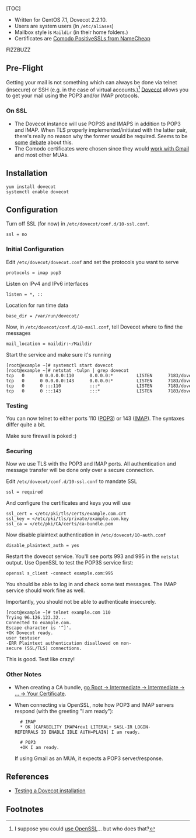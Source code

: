 [TOC]

*   Written for CentOS 7.1, Dovecot 2.2.10.
*   Users are system users (in `/etc/aliases`)
*   Mailbox style is `Maildir` (in their home folders.)
*   Certificates are [Comodo PositiveSSLs from
    NameCheap](https://www.namecheap.com/security/ssl-certificates/domain-validation.aspx)

FIZZBUZZ

Pre-Flight
----------

Getting your mail is not something which can always be done via telnet
(insecure) or SSH (e.g. in the case of virtual accounts.)[^1]
[Dovecot](http://www.dovecot.org/) allows you to get your mail using the
POP3 and/or IMAP protocols.

### On SSL

*   The Dovecot instance will use POP3S and IMAPS in addition to POP3
    and IMAP. When TLS properly implemented/initiated with the latter
    pair, there's really no reason why the former would be required.
    Seems to be [some](http://wiki.dovecot.org/SSL)
    [debate](https://support.google.com/mail/answer/1074635?hl=en&uls=en)
    about this.
*   The Comodo certificates were chosen since they would [work with
    Gmail](http://www.tomsguide.com/us/Gmail-SSL-POP3-Certificate-Self-Signed,news-16468.html)
    and most other MUAs.

Installation
------------

    yum install dovecot  
    systemctl enable dovecot

Configuration
-------------

Turn off SSL (for now) in `/etc/dovecot/conf.d/10-ssl.conf`.

    ssl = no

### Initial Configuration

Edit `/etc/dovecot/dovecot.conf` and set the protocols you want to serve

    protocols = imap pop3

Listen on IPv4 and IPv6 interfaces

    listen = *, ::

Location for run time data

    base_dir = /var/run/dovecot/

Now, in `/etc/dovecot/conf.d/10-mail.conf`, tell Dovecot where to find
the messages

    mail_location = maildir:~/Maildir

Start the service and make sure it's running

    [root@example ~]# systemctl start dovecot  
    [root@example ~]# netstat -tulpn | grep dovecot  
    tcp   0      0 0.0.0.0:110      0.0.0.0:*         LISTEN      7183/dovecot  
    tcp   0      0 0.0.0.0:143      0.0.0.0:*         LISTEN      7183/dovecot  
    tcp   0      0 :::110           :::*              LISTEN      7183/dovecot  
    tcp   0      0 :::143           :::*              LISTEN      7183/dovecot

### Testing

You can now telnet to either ports 110 ([POP3](http://www.anta.net/misc/telnet-troubleshooting/pop.shtml)) 
or 143 ([IMAP](http://www.anta.net/misc/telnet-troubleshooting/imap.shtml)).
The syntaxes differ quite a bit.

Make sure firewall is poked :)

### Securing

Now we use TLS with the POP3 and IMAP ports. All authentication and
message transfer will be done only over a secure connection.

Edit `/etc/dovecot/conf.d/10-ssl.conf` to mandate SSL

    ssl = required

And configure the certificates and keys you will use

    ssl_cert = </etc/pki/tls/certs/example.com.crt  
    ssl_key = </etc/pki/tls/private/example.com.key  
    ssl_ca = </etc/pki/CA/certs/ca-bundle.pem

Now disable plaintext authentication in `/etc/dovecot/10-auth.conf`

    disable_plaintext_auth = yes

Restart the dovecot service. You'll see ports 993 and 995 in the
`netstat` output. Use OpenSSL to test the POP3S service first:

    openssl s_client -connect example.com:995

You should be able to log in and check some test messages. The IMAP
service should work fine as well.

Importantly, you should not be able to authenticate insecurely.

    [root@example ~]# telnet example.com 110
    Trying 96.126.123.32...  
    Connected to example.com.  
    Escape character is '^]'.  
    +OK Dovecot ready.  
    user testuser
    -ERR Plaintext authentication disallowed on non-secure (SSL/TLS) connections.

This is good. Test like crazy!

### Other Notes

* When creating a CA bundle, [go Root → Intermediate → 
    Intermediate → ... → Your Certificate](https://support.comodo.com/index.php?/Knowledgebase/Article/View/643/0/how-do-i-make-my-own-bundle-file-from-crt-files).
* When connecting via OpenSSL, note how POP3 and IMAP servers respond
    (with the greeting "I am ready"):

        # IMAP  
        * OK [CAPABILITY IMAP4rev1 LITERAL+ SASL-IR LOGIN-REFERRALS ID ENABLE IDLE AUTH=PLAIN] I am ready.
        
        # POP3  
        +OK I am ready.

    If using Gmail as an MUA, it expects a POP3 server/response.

References
----------

* [Testing a Dovecot installation](http://wiki.dovecot.org/TestInstallation)

Footnotes
---------

[^1]: I suppose you could [use OpenSSL](Postfix#Doing_things_securely "wikilink")... 
        but who does that?

